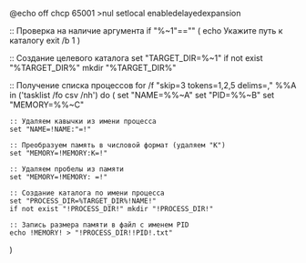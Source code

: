 @echo off
chcp 65001 >nul
setlocal enabledelayedexpansion

:: Проверка на наличие аргумента
if "%~1"=="" (
    echo Укажите путь к каталогу
    exit /b 1
)

:: Создание целевого каталога
set "TARGET_DIR=%~1"
if not exist "%TARGET_DIR%" mkdir "%TARGET_DIR%"

:: Получение списка процессов
for /f "skip=3 tokens=1,2,5 delims=," %%A in ('tasklist /fo csv /nh') do (
    set "NAME=%%~A"
    set "PID=%%~B"
    set "MEMORY=%%~C"

    :: Удаляем кавычки из имени процесса
    set "NAME=!NAME:"=!"

    :: Преобразуем память в числовой формат (удаляем "K")
    set "MEMORY=!MEMORY:K=!"

    :: Удаляем пробелы из памяти
    set "MEMORY=!MEMORY: =!"

    :: Создание каталога по имени процесса
    set "PROCESS_DIR=%TARGET_DIR%!NAME!"
    if not exist "!PROCESS_DIR!" mkdir "!PROCESS_DIR!"

    :: Запись размера памяти в файл с именем PID
    echo !MEMORY! > "!PROCESS_DIR!!PID!.txt"
)
